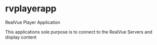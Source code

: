 # rvplayerapp
 RealVue Player Application

 This applications sole purpose is to connect to the RealVue Servers and display content
